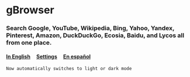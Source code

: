 # gBrowser
### Search Google, YouTube, Wikipedia, Bing, Yahoo, Yandex, Pinterest, Amazon, DuckDuckGo, Ecosia, Baidu, and Lycos all from one place. <br>
#### <a href="https://lb123658.github.io/g-browser/start">In English</a>&#160;&#160;&#160;&#160;&#160;<a href="https://lb123658.github.io/g-browser/settings">Settings</a>&#160;&#160;&#160;&#160;&#160;<a href="https://lb123658.github.io/g-browser/start?l=es">En español</a>
```Now automatically switches to light or dark mode```
